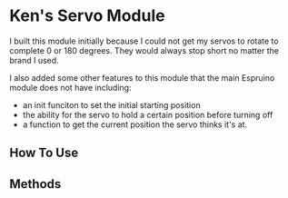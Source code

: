 Ken's Servo Module
===========

I built this module initially because I could not get my servos to rotate to complete 0 or 180 degrees. They would always stop short no matter the brand I used. 

I also added some other features to this module that the main Espruino module does not have including:

 - an init funciton to set the initial starting position
 - the ability for the servo to hold a certain position before turning off
 - a function to get the current position the servo thinks it's at. 


How To Use
--------------



Methods
--------------

